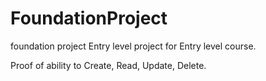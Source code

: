 # FoundationProject
foundation project
Entry level project for Entry level course.

Proof of ability to Create, Read, Update, Delete.

